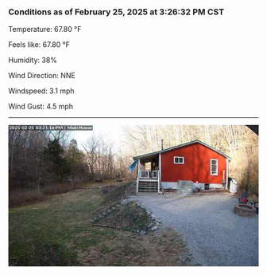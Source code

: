 ### Conditions as of February 25, 2025 at 3:26:32 PM CST 

Temperature: 67.80 &deg;F

Feels like: 67.80 &deg;F

Humidity: 38%

Wind Direction: NNE

Windspeed: 3.1 mph

Wind Gust: 4.5 mph

---

<img src="./images/latest.jpeg"/>

